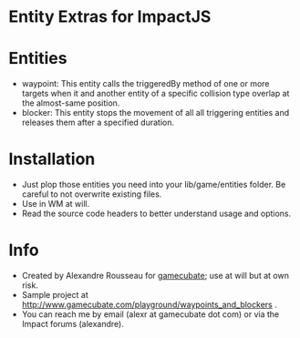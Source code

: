 # Entity Extras for ImpactJS #

# Entities
* waypoint: This entity calls the triggeredBy method of one or more targets when it and another entity of a specific collision type overlap at the almost-same position.
* blocker: This entity stops the movement of all all triggering entities and releases them after a specified duration.


# Installation
* Just plop those entities you need into your lib/game/entities folder. Be careful to not overwrite
  existing files.
* Use in WM at will.
* Read the source code headers to better understand usage and options.

# Info
* Created by Alexandre Rousseau for [gamecubate](http://www.gamecubate.com); use at will but at own risk.
* Sample project at http://www.gamecubate.com/playground/waypoints_and_blockers .
* You can reach me by email (alexr at gamecubate dot com) or via the Impact forums (alexandre).

